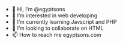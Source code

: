- 👋 Hi, I’m @egyptsons
- 👀 I’m interested in web developing
- 🌱 I’m currently learning Javscript and PHP
- 💞️ I’m looking to collaborate on HTML 
- 📫 How to reach me egyptsons.com

<!---
egyptsons/egyptsons is a ✨ special ✨ repository because its `README.md` (this file) appears on your GitHub profile.
You can click the Preview link to take a look at your changes.
--->
